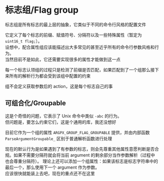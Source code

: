 # 标志组/Flag group

标志组是所有标志的最上层的抽象，它类似于不同的命令行风格的配置文件

它定义了每个标志的前缀、赋值符号、分隔符以及一些特殊属性（暂定为 `uint16_t flag;`）。\
设想中，配合属性组应该能描述出大多常见的甚至近乎所有的命令行参数风格和行为。\
当然目前不是如此，它还需要实现很多的属性才能做到这一点

每一个标志认领组的过程只是检测了前缀是否匹配，如果匹配到了一个组那么接下来所有的解析行为都会受到该组中配置的约束

组不会定义获取参数后的 action，这是每个标志自己的事

## 可组合化/Groupable

这是个奇怪的问题，它表示了 Unix 命令中类似 `-abc` 的行为。\
但问题是，要怎么约束它们，这是个通用的库，我还没想好

目前它作为一个组的属性 `ARGPX_GROUP_FLAG_GROUPABLE` 提供，并由内部函数 `ParseArgumentGroupable_` 区别于普通解析函数进行处理

现在的默认行为是如果遇到了有参数的标志，则会先尊重其他属性意愿判断是否合规。如果不需要分隔符就会将当前 argument 的剩余部分当作参数解析（过程中也会尊重分隔符）。
理论上还可以添加一个组属性：如果该标志是标志字符串中的最后一个，那么使用下一个 argument 作为参数。\
应该很快就能装上去吧，现在的重点还不在这里
